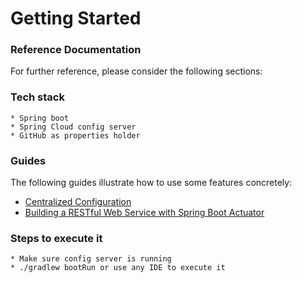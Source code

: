 # Getting Started

### Reference Documentation
For further reference, please consider the following sections:
### Tech stack
    * Spring boot
    * Spring Cloud config server
    * GitHub as properties holder

### Guides

The following guides illustrate how to use some features concretely:

* [Centralized Configuration](https://spring.io/guides/gs/centralized-configuration/)
* [Building a RESTful Web Service with Spring Boot Actuator](https://spring.io/guides/gs/actuator-service/)


### Steps to execute it
    * Make sure config server is running
    * ./gradlew bootRun or use any IDE to execute it